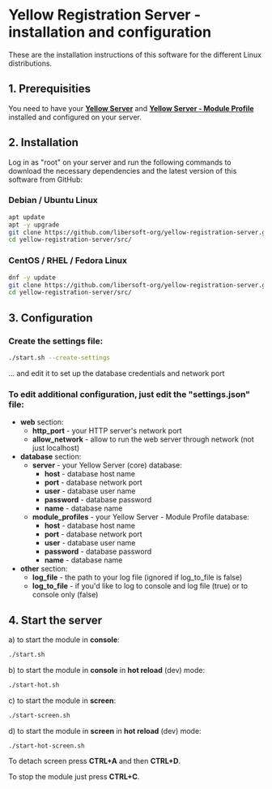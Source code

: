 # Yellow Registration Server - installation and configuration

These are the installation instructions of this software for the different Linux distributions.

## 1. Prerequisities

You need to have your [**Yellow Server**](https://github.com/libersoft-org/yellow-documentation/) and [**Yellow Server - Module Profile**](https://github.com/libersoft-org/yellow-server-module-profile/) installed and configured on your server.

## 2. Installation

Log in as "root" on your server and run the following commands to download the necessary dependencies and the latest version of this software from GitHub:

### Debian / Ubuntu Linux

```sh
apt update
apt -y upgrade
git clone https://github.com/libersoft-org/yellow-registration-server.git
cd yellow-registration-server/src/
```

### CentOS / RHEL / Fedora Linux

```sh
dnf -y update
git clone https://github.com/libersoft-org/yellow-registration-server.git
cd yellow-registration-server/src/
```

## 3. Configuration

### Create the settings file:

```sh
./start.sh --create-settings
```

... and edit it to set up the database credentials and network port

### To edit additional configuration, just edit the "settings.json" file:

- **web** section:
  - **http_port** - your HTTP server's network port
  - **allow_network** - allow to run the web server through network (not just localhost)
- **database** section:
  - **server** - your Yellow Server (core) database:
    - **host** - database host name
    - **port** - database network port
    - **user** - database user name
    - **password** - database password
    - **name** - database name
  - **module_profiles** - your Yellow Server - Module Profile database:
    - **host** - database host name
    - **port** - database network port
    - **user** - database user name
    - **password** - database password
    - **name** - database name
- **other** section:
  - **log_file** - the path to your log file (ignored if log_to_file is false)
  - **log_to_file** - if you'd like to log to console and log file (true) or to console only (false)

## 4. Start the server

a) to start the module in **console**:

```bash
./start.sh
```

b) to start the module in **console** in **hot reload** (dev) mode:

```bash
./start-hot.sh
```

c) to start the module in **screen**:

```bash
./start-screen.sh
```

d) to start the module in **screen** in **hot reload** (dev) mode:

```bash
./start-hot-screen.sh
```

To detach screen press **CTRL+A** and then **CTRL+D**.

To stop the module just press **CTRL+C**.
